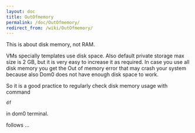 ```yaml
---
layout: doc
title: OutOfmemory
permalink: /doc/OutOfmemory/
redirect_from: /wiki/OutOfmemory/
---
```


This is about disk memory, not RAM.

VMs specially templates use disk space. Also default private storage max size is 2 GB, but it is very easy to increase it as required. In case you use all disk memory you get the Out of memory error that may crash your system because also Dom0 does not have enough disk space to work.

So it is a good practice to regularly check disk memory usage with command

```
df
```

in dom0 terminal.

follows ...
